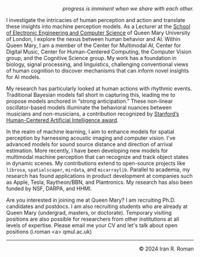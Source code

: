 <p align="right"><i>
progress is imminent when we share with each other.
</i></p>

I investigate the intricacies of human perception and action and translate these insights into machine perception models. As a Lecturer at the [School of Electronic Engineering and Computer Science](https://www.seresearch.qmul.ac.uk/cmai/people/iroman/) of Queen Mary University of London, I explore the nexus between human behavior and AI. Within Queen Mary, I am a member of the Center for Multimodal AI, Center for Digital Music, Center for Human-Centered Computing, the Computer Vision group, and the Cognitive Science group. My work has a foundation in biology, signal processing, and linguistics, challenging conventional views of human cognition to discover mechanisms that can inform novel insights for AI models.

My research has particularly looked at human actions with rhythmic events. Traditional Bayesian models fall short in capturing this, leading me to propose models anchored in “strong anticipation.” These non-linear oscillator-based models illuminate the behavioral nuances between musicians and non-musicians, a contribution recognized by [Stanford’s Human-Centered Artificial Intelligence award](https://stanforddaily.com/2019/05/01/stanfords-human-centered-ai-institute-awards-30-seed-grants/).

In the realm of machine learning, I aim to enhance models for spatial perception by harnessing acoustic imaging and computer vision. I've advanced models for sound source distance and direction of arrival estimation. More recently, I have been developing new models for multimodal machine perception that can recognize and track object states in dynamic scenes. My contributions extend to open-source projects like `librosa`, `spatialscaper`, `mirdata`, and `micarraylib`. Parallel to academia, my research has found applications in product development at companies such as Apple, Tesla, Raytheon/BBN, and Plantronics. My research has also been funded by NSF, DARPA, and HHMI.

Are you interested in joining me at Queen Mary? I am recruiting Ph.D. candidates and postdocs. I am also recruiting students who are already at Queen Mary (undergrad, masters, or doctorate). Temporary visiting positions are also possible for researchers from other institutions at all levels of expertise. Please email me your CV and let's talk about open positions (i.roman \<a\> qmul.ac.uk) 

---
<p align="right">
&copy; 2024 Iran R. Roman
</p>
